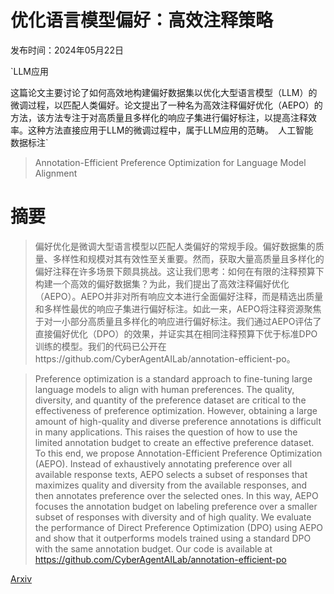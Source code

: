# 优化语言模型偏好：高效注释策略

发布时间：2024年05月22日

`LLM应用

这篇论文主要讨论了如何高效地构建偏好数据集以优化大型语言模型（LLM）的微调过程，以匹配人类偏好。论文提出了一种名为高效注释偏好优化（AEPO）的方法，该方法专注于对高质量且多样化的响应子集进行偏好标注，以提高注释效率。这种方法直接应用于LLM的微调过程中，属于LLM应用的范畴。` `人工智能` `数据标注`

> Annotation-Efficient Preference Optimization for Language Model Alignment

# 摘要

> 偏好优化是微调大型语言模型以匹配人类偏好的常规手段。偏好数据集的质量、多样性和规模对其有效性至关重要。然而，获取大量高质量且多样化的偏好注释在许多场景下颇具挑战。这让我们思考：如何在有限的注释预算下构建一个高效的偏好数据集？为此，我们提出了高效注释偏好优化（AEPO）。AEPO并非对所有响应文本进行全面偏好注释，而是精选出质量和多样性最优的响应子集进行偏好标注。如此一来，AEPO将注释资源聚焦于对一小部分高质量且多样化的响应进行偏好标注。我们通过AEPO评估了直接偏好优化（DPO）的效果，并证实其在相同注释预算下优于标准DPO训练的模型。我们的代码已公开在https://github.com/CyberAgentAILab/annotation-efficient-po。

> Preference optimization is a standard approach to fine-tuning large language models to align with human preferences. The quality, diversity, and quantity of the preference dataset are critical to the effectiveness of preference optimization. However, obtaining a large amount of high-quality and diverse preference annotations is difficult in many applications. This raises the question of how to use the limited annotation budget to create an effective preference dataset. To this end, we propose Annotation-Efficient Preference Optimization (AEPO). Instead of exhaustively annotating preference over all available response texts, AEPO selects a subset of responses that maximizes quality and diversity from the available responses, and then annotates preference over the selected ones. In this way, AEPO focuses the annotation budget on labeling preference over a smaller subset of responses with diversity and of high quality. We evaluate the performance of Direct Preference Optimization (DPO) using AEPO and show that it outperforms models trained using a standard DPO with the same annotation budget. Our code is available at https://github.com/CyberAgentAILab/annotation-efficient-po

[Arxiv](https://arxiv.org/abs/2405.13541)